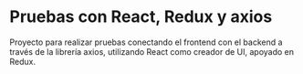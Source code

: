 # Pruebas con React, Redux y axios
Proyecto para realizar pruebas conectando el frontend con el backend a través de la librería axios, utilizando React como creador de UI, apoyado en Redux.